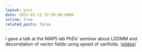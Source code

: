 ```yaml
---
layout: post
date: 2025-02-21 15:59:00-0400
inline: true
related_posts: false
---
```


I gave a talk at the MAP5 lab PhDs’ seminar about LDDMM and decorrelation of vector fields using speed of varifolds. ([slides](https://rayanemouhli.github.io/assets/pdf/GTE_talk.pdf))
